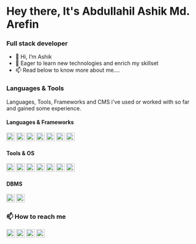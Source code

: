 # Hey there, It's Abdullahil Ashik Md. Arefin

### Full stack developer
- 👋 Hi, I’m Ashik
- 👀 Eager to learn new technologies and enrich my skillset
- 📫 Read below to know more about me....

### Languages & Tools
Languages, Tools, Frameworks and CMS i've used or worked with so far and gained some experience.

#### Languages & Frameworks

<img width="22px" src="https://simpleicons.org/icons/php.svg"/> <img width="22px" src="https://simpleicons.org/icons/laravel.svg" style="color:#FF2D20"/> <img src="https://simpleicons.org/icons/javascript.svg" width="22px"> <img src="https://simpleicons.org/icons/flutter.svg" width="22px"> <img src="https://simpleicons.org/icons/python.svg" width="22px"> <img width="22px" src="https://simpleicons.org/icons/codeigniter.svg" /> <img width="22px" src="https://simpleicons.org/icons/angular.svg" />

#### Tools & OS

<img width="22px" src="https://simpleicons.org/icons/pycharm.svg" /> <img width="22px" src="https://simpleicons.org/icons/adobephotoshop.svg"/> <img width="22px" src="https://simpleicons.org/icons/androidstudio.svg"/> <img width="22px" src="https://simpleicons.org/icons/ubuntu.svg" /> <img width="22px" src="https://simpleicons.org/icons/kalilinux.svg"/> <img width="22px" src="https://simpleicons.org/icons/adobepremierepro.svg" /> <img width="22px" src="https://simpleicons.org/icons/obsstudio.svg"/>

#### DBMS

 <img width="22px" src="https://simpleicons.org/icons/mysql.svg" /> <img width="22px" src="https://simpleicons.org/icons/sqlite.svg" />  

### 📫 How to reach me
[<img src="https://cdn.jsdelivr.net/npm/simple-icons@v6/icons/instagram.svg" width="22px"/>](https://www.instagram.com/abdullahil_ashik/) 
[<img src="https://cdn.jsdelivr.net/npm/simple-icons@v6/icons/linkedin.svg" width="22px"/>](https://www.linkedin.com/in/abdullahil-ashik-arefin-225802165/) 
[<img src="https://cdn.jsdelivr.net/npm/simple-icons@v6/icons/facebook.svg" width="22px"/>](https://www.facebook.com/abdullah.ashik.arefin/) 
[<img src="https://cdn.jsdelivr.net/npm/simple-icons@v6/icons/github.svg" width="22px"/>](https://github.com/abdullahilashik/)

<!---
abdullahilashik/abdullahilashik is a ✨ special ✨ repository because its `README.md` (this file) appears on your GitHub profile.
You can click the Preview link to take a look at your changes.
https://simpleicons.org/
--->
